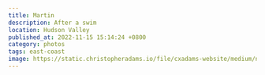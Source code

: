 ```yaml
---
title: Martin
description: After a swim
location: Hudson Valley
published_at: 2022-11-15 15:14:24 +0800
category: photos
tags: east-coast
image: https://static.christopheradams.io/file/cxadams-website/medium/nextcloud/Photos/Albums/2018/20180805-1821_Shookville/20180805-1821_Shookville_L1003561-0.jpg
---
```

